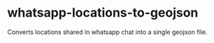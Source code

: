 # whatsapp-locations-to-geojson
Converts locations shared in whatsapp chat into a single geojson file.
